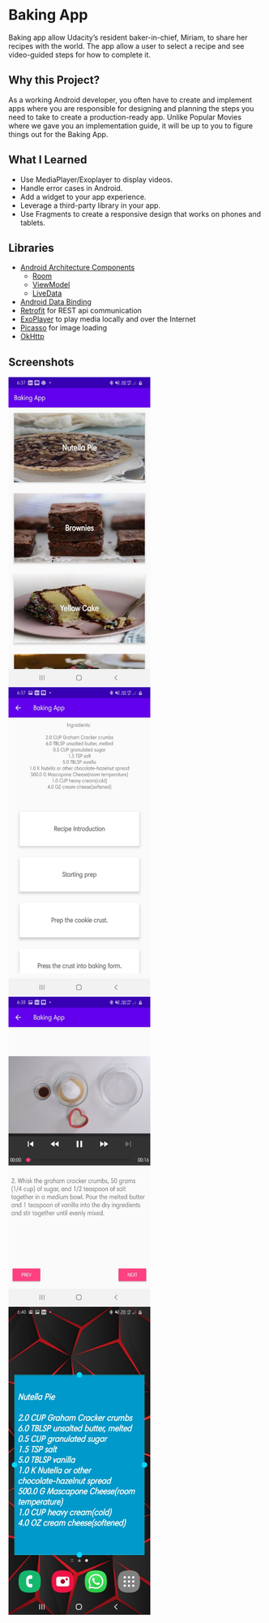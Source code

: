 # Baking App
Baking app allow Udacity’s resident baker-in-chief, Miriam, to share her recipes with the world. The app allow a user to select a recipe and see video-guided steps for how to complete it.

## Why this Project?
As a working Android developer, you often have to create and implement apps where you are 
responsible for designing and planning the steps you need to take to create a production-ready app.
Unlike Popular Movies where we gave you an implementation guide, it will be up to you to figure things 
out for the Baking App.

## What I Learned

* Use MediaPlayer/Exoplayer to display videos.
* Handle error cases in Android.
* Add a widget to your app experience.
* Leverage a third-party library in your app.
* Use Fragments to create a responsive design that works on phones and tablets.

## Libraries
- [Android Architecture Components](https://developer.android.com/topic/libraries/architecture/) 
    * [Room](https://developer.android.com/topic/libraries/architecture/room)
    * [ViewModel](https://developer.android.com/topic/libraries/architecture/viewmodel)
    * [LiveData](https://developer.android.com/topic/libraries/architecture/livedata)
- [Android Data Binding](https://developer.android.com/topic/libraries/data-binding/)
- [Retrofit](http://square.github.io/retrofit/) for REST api communication
- [ExoPlayer](https://github.com/google/ExoPlayer) to play media locally and over the Internet
- [Picasso](http://square.github.io/picasso/) for image loading
- [OkHttp](http://square.github.io/okhttp/)

## Screenshots
<img src="Screenshots/img1.jpeg" width=280>
<img src="Screenshots/img2.jpeg" width=280>
<img src="Screenshots/img3.jpeg" width=280>
<img src="Screenshots/img4.jpeg" width=280>
